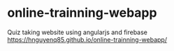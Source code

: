 # online-trainning-webapp
Quiz taking website using angularjs and firebase
https://hnguyenq85.github.io/online-trainning-webapp/
